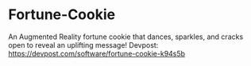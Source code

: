 # Fortune-Cookie
An Augmented Reality fortune cookie that dances, sparkles, and cracks open to reveal an uplifting message!
Devpost: https://devpost.com/software/fortune-cookie-k94s5b

